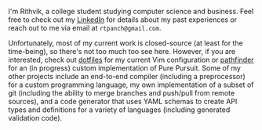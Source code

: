 I'm Rithvik, a college student studying computer science and business. Feel free to check out my [LinkedIn](https://www.linkedin.com/in/rithvik-p/) for details about my past experiences or reach out to me via email at `rtpanch@gmail.com`.

Unfortunately, most of my current work is closed-source (at least for the time-being), so there's not too much too see here. However, if you are interested, check out [dotfiles](https://github.com/rithvikp/dotfiles) for my current Vim configuration or [pathfinder](https://github.com/metrobot-research/pathfinder) for an (in progress) custom implementation of Pure Pursuit. Some of my other projects include an end-to-end compiler (including a preprocessor) for a custom programming language, my own implementation of a subset of git (including the ability to merge branches and push/pull from remote sources), and a code generator that uses YAML schemas to create API types and definitions for a variety of languages (including generated validation code). 

<!--
**rithvikp/rithvikp** is a ✨ _special_ ✨ repository because its `README.md` (this file) appears on your GitHub profile.

Here are some ideas to get you started:

- 🔭 I’m currently working on ...
- 🌱 I’m currently learning ...
- 👯 I’m looking to collaborate on ...
- 🤔 I’m looking for help with ...
- 💬 Ask me about ...
- 📫 How to reach me: ...
- 😄 Pronouns: ...
- ⚡ Fun fact: ...
-->

